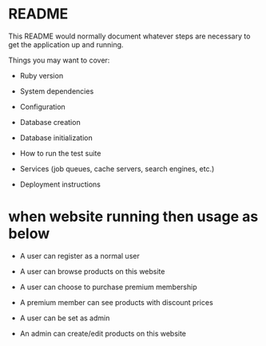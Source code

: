 # README

This README would normally document whatever steps are necessary to get the
application up and running.

Things you may want to cover:

* Ruby version

* System dependencies

* Configuration

* Database creation

* Database initialization

* How to run the test suite

* Services (job queues, cache servers, search engines, etc.)

* Deployment instructions

# when website running then usage as below

* A user can register as a normal user

* A user can browse products on this website

* A user can choose to purchase premium membership

* A premium member can see products with discount prices

* A user can be set as admin

* An admin can create/edit products on this website
